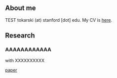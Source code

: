 ## About me

TEST tokarski (at) stanford [dot] edu. My CV is [here](https://ftokarski.github.io/CV/FTCV.pdf).

## Research

### AAAAAAAAAAAA
with XXXXXXXXXX

[paper](https://tomrutter42.github.io/folder/AAAAAAAA.pdf)




